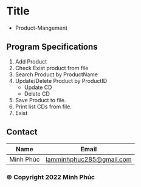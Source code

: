 # Title
* Product-Mangement

## Program Specifications
1. Add Product
2. Check Exist product from file
3. Search Product by ProductName
4. Update/Delete Product by ProductID
   * Update CD  
   * Delate CD
5. Save Product to file. 
6. Print list CDs from file.
7. Exist

## Contact
|Name|Email|
|----|-----|
|Minh Phúc|lamminhphuc285@gmail.com|

### © Copyright 2022 Minh Phúc
